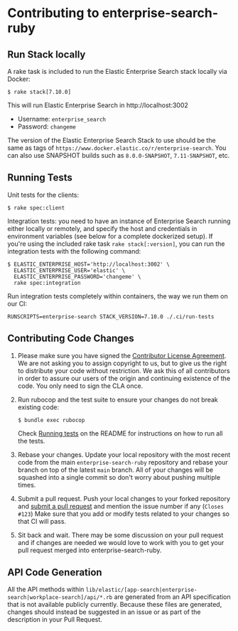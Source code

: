 # Contributing to enterprise-search-ruby

## Run Stack locally

A rake task is included to run the Elastic Enterprise Search stack locally via Docker:

```
$ rake stack[7.10.0]
```

This will run Elastic Enterprise Search in http://localhost:3002
- Username: `enterprise_search`
- Password: `changeme`

The version of the Elastic Enterprise Search Stack to use should be the same as tags of `https://www.docker.elastic.co/r/enterprise-search`. You can also use SNAPSHOT builds such as `8.0.0-SNAPSHOT`, `7.11-SNAPSHOT`, etc.

## Running Tests

Unit tests for the clients:

```
$ rake spec:client
```

Integration tests: you need to have an instance of Enterprise Search running either locally or remotely, and specify the host and credentials in environment variables (see below for a complete dockerized setup). If you're using the included rake task `rake stack[:version]`, you can run the integration tests with the following command:

```
$ ELASTIC_ENTERPRISE_HOST='http://localhost:3002' \
  ELASTIC_ENTERPRISE_USER='elastic' \
  ELASTIC_ENTERPRISE_PASSWORD='changeme' \
  rake spec:integration
```

Run integration tests completely within containers, the way we run them on our CI:
```
RUNSCRIPTS=enterprise-search STACK_VERSION=7.10.0 ./.ci/run-tests
```


## Contributing Code Changes

1. Please make sure you have signed the [Contributor License
   Agreement](http://www.elastic.co/contributor-agreement/). We are not
   asking you to assign copyright to us, but to give us the right to distribute
   your code without restriction. We ask this of all contributors in order to
   assure our users of the origin and continuing existence of the code. You only
   need to sign the CLA once.
 
2. Run rubocop and the test suite to ensure your changes do not break existing
   code:
   
   ```
   $ bundle exec rubocop
   ```
   
   Check [Running
   tests](https://github.com/elastic/enterprise-search-ruby/#run-tests) on the
   README for instructions on how to run all the tests.

3. Rebase your changes. Update your local repository with the most recent code
   from the main `enterprise-search-ruby` repository and rebase your branch
   on top of the latest `main` branch. All of your changes will be squashed
   into a single commit so don't worry about pushing multiple times.
   
4. Submit a pull request. Push your local changes to your forked repository
   and [submit a pull request](https://github.com/elastic/enterprise-search-python/pulls)
   and mention the issue number if any (`Closes #123`) Make sure that you
   add or modify tests related to your changes so that CI will pass.
   
5. Sit back and wait. There may be some discussion on your pull request and
   if changes are needed we would love to work with you to get your pull request
   merged into enterprise-search-ruby.

## API Code Generation

All the API methods within
`lib/elastic/[app-search|enterprise-search|workplace-search]/api/*.rb` are
generated from an API specification that is not available publicly currently.
Because these files are generated, changes should instead be suggested in an
issue or as part of the description in your Pull Request.
